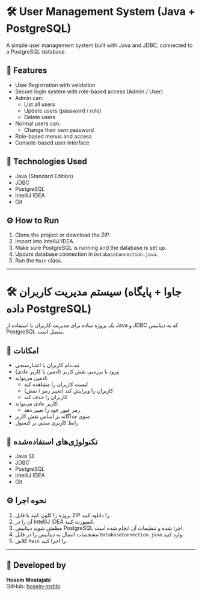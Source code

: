 # 🛠️ User Management System (Java + PostgreSQL)

A simple user management system built with Java and JDBC, connected to a PostgreSQL database.

## 🚀 Features

- User Registration with validation
- Secure login system with role-based access (Admin / User)
- Admin can:
    - List all users
    - Update users (password / role)
    - Delete users
- Normal users can:
    - Change their own password
- Role-based menus and access
- Console-based user interface

## 🧰 Technologies Used

- Java (Standard Edition)
- JDBC
- PostgreSQL
- IntelliJ IDEA
- Git

## ⚙️ How to Run

1. Clone the project or download the ZIP.
2. Import into IntelliJ IDEA.
3. Make sure PostgreSQL is running and the database is set up.
4. Update database connection in `DatabaseConnection.java`.
5. Run the `Main` class.

---

# 🛠️ سیستم مدیریت کاربران (جاوا + پایگاه داده PostgreSQL)

یک پروژه ساده برای مدیریت کاربران با استفاده از Java و JDBC که به دیتابیس PostgreSQL متصل است.

## 🚀 امکانات

- ثبت‌نام کاربران با اعتبارسنجی
- ورود با بررسی نقش کاربر (ادمین یا کاربر عادی)
- ادمین می‌تواند:
    - لیست کاربران را مشاهده کند
    - کاربران را ویرایش کند (تغییر رمز / نقش)
    - کاربران را حذف کند
- کاربر عادی می‌تواند:
    - رمز عبور خود را تغییر دهد
- منوی جداگانه بر اساس نقش کاربر
- رابط کاربری مبتنی بر کنسول

## 🧰 تکنولوژی‌های استفاده‌شده

- Java SE
- JDBC
- PostgreSQL
- IntelliJ IDEA
- Git

## ⚙️ نحوه اجرا

1. پروژه را کلون کنید یا فایل ZIP را دانلود کنید.
2. آن را در IntelliJ IDEA ایمپورت کنید.
3. مطمئن شوید دیتابیس PostgreSQL اجرا شده و تنظیمات آن انجام شده است.
4. مشخصات اتصال به دیتابیس را در فایل `DatabaseConnection.java` وارد کنید.
5. کلاس `Main` را اجرا کنید.

---

## 👤 Developed by

**Hosein Mostajabi**  
GitHub: [hosein-mstjbi](https://github.com/hosein-mstjbi)

